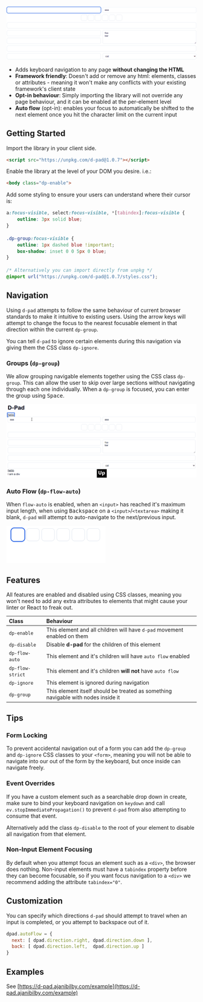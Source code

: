 ![free navigation](/images/free-navigation.gif)

- Adds keyboard navigation to any page **without changing the HTML**
- **Framework friendly**: Doesn't add or remove any html: elements, classes or attributes - meaning it won't make any conflicts with your existing framework's client state
- **Opt-in behaviour**: Simply importing the library will not override any page behaviour, and it can be enabled at the per-element level
- **Auto flow** (opt-in): enables your focus to automatically be shifted to the next element once you hit the character limit on the current input


## Getting Started

Import the library in your client side.

```html
<script src="https://unpkg.com/d-pad@1.0.7"></script>
```

Enable the library at the level of your DOM you desire. i.e.:
```html
<body class="dp-enable">
```

Add some styling to ensure your users can understand where their cursor is:
```css
a:focus-visible, select:focus-visible, *[tabindex]:focus-visible {
	outline: 3px solid blue;
}

.dp-group:focus-visible {
	outline: 1px dashed blue !important;
	box-shadow: inset 0 0 5px 0 blue;
}

/* Alternatively you can import directly from unpkg */
@import url("https://unpkg.com/d-pad@1.0.7/styles.css");
```

## Navigation

Using `d-pad` attempts to follow the same behaviour of current browser standards to make it intuitive to existing users.
Using the arrow keys will attempt to change the focus to the nearest focusable element in that direction within the current `dp-group`.

You can tell `d-pad` to ignore certain elements during this navigation via giving them the CSS class `dp-ignore`.

### Groups (`dp-group`)

We allow grouping navigable elements together using the CSS class `dp-group`.
This can allow the user to skip over large sections without navigating through each one individually.
When a `dp-group` is focused, you can enter the group using <kbd>Space</kbd>.

![group navigation](/images/group-navigation.gif)

### Auto Flow (`dp-flow-auto`)

When `flow-auto` is enabled, when an `<input>` has reached it's maximum input length, when using <kbd>Backspace</kbd> on a `<input>`/`<textarea>` making it blank, `d-pad` will attempt to auto-navigate to the next/previous input.

![auto flow](/images/auto-flow.gif)


## Features

All features are enabled and disabled using CSS classes, meaning you won't need to add any extra attributes to elements that might cause your linter or React to freak out.

| Class | Behaviour |
| :- | :- |
| `dp-enable` | This element and all children will have `d-pad` movement enabled on them |
| `dp-disable` | Disable **d-pad** for the children of this element |
| `dp-flow-auto` | This element and it's children will have `auto flow` enabled |
| `dp-flow-strict` | This element and it's children **will not** have `auto flow` |
| `dp-ignore` | This element is ignored during navigation |
| `dp-group` | This element itself should be treated as something navigable with nodes inside it |


## Tips

### Form Locking

To prevent accidental navigation out of a form you can add the `dp-group` and `dp-ignore` CSS classes to your `<form>`, meaning you will not be able to navigate into our out of the form by the keyboard, but once inside can navigate freely.

### Event Overrides

If you have a custom element such as a searchable drop down in create, make sure to bind your keyboard navigation on `keydown` and call `ev.stopImmediatePropagation()` to prevent `d-pad` from also attempting to consume that event.

Alternatively add the class `dp-disable` to the root of your element to disable all navigation from that element.

### Non-Input Element Focusing

By default when you attempt focus an element such as a `<div>`, the browser does nothing.
Non-input elements must have a `tabindex` property before they can become focusable, so if you want focus navigation to a `<div>` we recommend adding the attribute `tabindex="0"`.


## Customization

You can specify which directions `d-pad` should attempt to travel when an input is completed, or you attempt to backspace out of it.
```js
dpad.autoFlow = {
  next: [ dpad.direction.right, dpad.direction.down ],
  back: [ dpad.direction.left,  dpad.direction.up ]
}
```


## Examples

See [https://d-pad.ajanibilby.com/example](https://d-pad.ajanibilby.com/example)